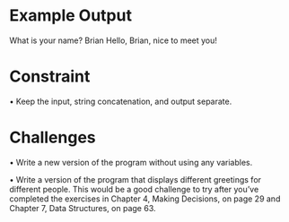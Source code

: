 # Example Output

What is your name? Brian
Hello, Brian, nice to meet you!

# Constraint

• Keep the input, string concatenation, and output separate.

# Challenges

• Write a new version of the program without using any
variables.

• Write a version of the program that displays different
greetings for different people. This would be a good
challenge to try after you’ve completed the exercises in
Chapter 4, Making Decisions, on page 29 and Chapter 7,
Data Structures, on page 63.

